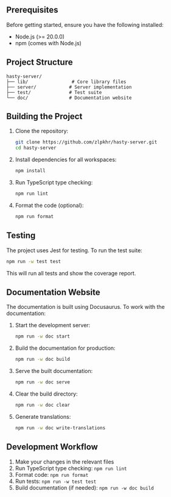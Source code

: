 ## Prerequisites

Before getting started, ensure you have the following installed:

- Node.js (>= 20.0.0)
- npm (comes with Node.js)

## Project Structure

```
hasty-server/
├── lib/                # Core library files
├── server/            # Server implementation
├── test/              # Test suite
└── doc/               # Documentation website
```

## Building the Project

1. Clone the repository:
   ```bash
   git clone https://github.com/zlpkhr/hasty-server.git
   cd hasty-server
   ```

2. Install dependencies for all workspaces:
   ```bash
   npm install
   ```

3. Run TypeScript type checking:
   ```bash
   npm run lint
   ```

4. Format the code (optional):
   ```bash
   npm run format
   ```

## Testing

The project uses Jest for testing. To run the test suite:

```bash
npm run -w test test
```

This will run all tests and show the coverage report.

## Documentation Website

The documentation is built using Docusaurus. To work with the documentation:

1. Start the development server:
   ```bash
   npm run -w doc start
   ```

2. Build the documentation for production:
   ```bash
   npm run -w doc build
   ```

3. Serve the built documentation:
   ```bash
   npm run -w doc serve
   ```

4. Clear the build directory:
   ```bash
   npm run -w doc clear
   ```

5. Generate translations:
   ```bash
   npm run -w doc write-translations
   ```

## Development Workflow

1. Make your changes in the relevant files
2. Run TypeScript type checking: `npm run lint`
3. Format code: `npm run format`
4. Run tests: `npm run -w test test`
5. Build documentation (if needed): `npm run -w doc build`
